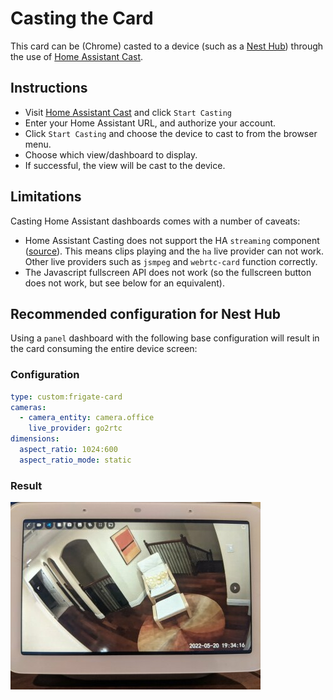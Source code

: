 # Casting the Card

This card can be (Chrome) casted to a device (such as a [Nest
Hub](https://store.google.com/us/product/nest_hub_2nd_gen)) through the use of
[Home Assistant Cast](https://cast.home-assistant.io/).

## Instructions

* Visit [Home Assistant Cast](https://cast.home-assistant.io/) and click `Start Casting`
* Enter your Home Assistant URL, and authorize your account.
* Click `Start Casting` and choose the device to cast to from the browser menu.
* Choose which view/dashboard to display.
* If successful, the view will be cast to the device.

## Limitations

Casting Home Assistant dashboards comes with a number of caveats:

* Home Assistant Casting does not support the HA `streaming` component
  ([source](https://cast.home-assistant.io/faq.html)). This means clips playing
  and the `ha` live provider can not work. Other live providers such as `jsmpeg`
  and `webrtc-card` function correctly.
* The Javascript fullscreen API does not work (so the fullscreen button does not
  work, but see below for an equivalent).

## Recommended configuration for Nest Hub

Using a `panel` dashboard with the following base configuration will result in
the card consuming the entire device screen:

### Configuration

```yaml
type: custom:frigate-card
cameras:
  - camera_entity: camera.office
    live_provider: go2rtc
dimensions:
  aspect_ratio: 1024:600
  aspect_ratio_mode: static
```

### Result

![](../images/card-on-nest-hub.jpg "Casting on a Nest Hub :size=400")
